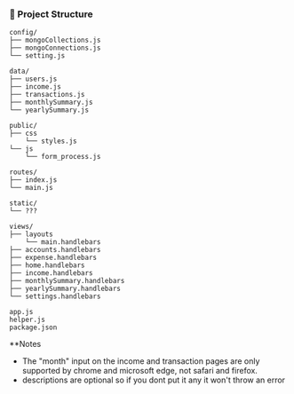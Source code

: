 ### 📁 Project Structure

```
config/                 
├── mongoCollections.js
├── mongoConnections.js
└── setting.js

data/           
├── users.js
├── income.js
├── transactions.js
├── monthlySummary.js
└── yearlySummary.js

public/                 
├── css
    └── styles.js
└── js
    └── form_process.js

routes/                 
├── index.js
└── main.js

static/                 
└── ???

views/               
├── layouts
    └── main.handlebars
├── accounts.handlebars
├── expense.handlebars
├── home.handlebars
├── income.handlebars
├── monthlySummary.handlebars
├── yearlySummary.handlebars
└── settings.handlebars

app.js
helper.js           
package.json           
```

**Notes 
- The "month" input on the income and transaction pages are only supported by chrome and microsoft edge, not safari and firefox. 
- descriptions are optional so if you dont put it any it won't throw an error